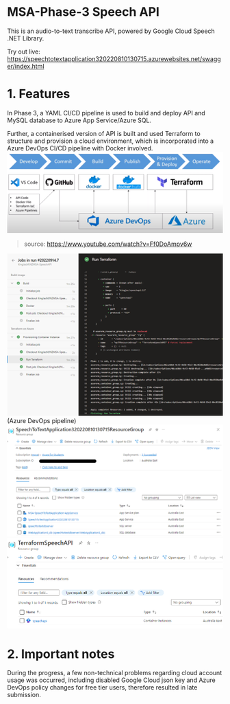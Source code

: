 # MSA-Phase-3 Speech API

This is an audio-to-text transcribe API, powered by Google Cloud Speech .NET Library.

Try out live: https://speechtotextapplication320220810130715.azurewebsites.net/swagger/index.html

# 1. Features
In Phase 3, a YAML CI/CD pipeline is used to build and deploy API and  MySQL database to Azure App Service/Azure SQL.

Further, a containerised version of API is built and used Terraform to structure and provision a cloud environment, which is incorporated into a Azure DevOps CI/CD pipeline with Docker involved.
<img src="./diagram.png">
> source: https://www.youtube.com/watch?v=Ff0DoAmpv6w


<img src="./screenshot.png">
(Azure DevOps pipeline)
<img src="./screenshot2.png">
<img src="./screeshot3.png">

# 2. Important notes

During the progress, a few non-technical problems regarding cloud account usage was occurred, including disabled Google Cloud json key and Azure DevOps policy changes for free tier users, therefore resulted in late submission.